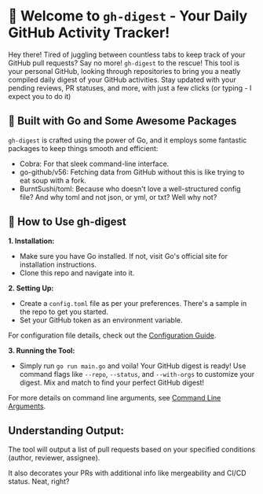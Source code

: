 # 🚀 Welcome to `gh-digest` - Your Daily GitHub Activity Tracker!

Hey there! Tired of juggling between countless tabs to keep track of your GitHub pull requests? Say no more! `gh-digest` to the rescue! This tool is your personal GitHub, looking through repositories to bring you a neatly compiled daily digest of your GitHub activities. Stay updated with your pending reviews, PR statuses, and more, with just a few clicks (or typing - I expect you to do it)

## 🧰 Built with Go and Some Awesome Packages

`gh-digest` is crafted using the power of Go, and it employs some fantastic packages to keep things smooth and efficient:

- Cobra: For that sleek command-line interface.
- go-github/v56: Fetching data from GitHub without this is like trying to eat soup with a fork.
- BurntSushi/toml: Because who doesn't love a well-structured config file? And why toml and not json, or yml, or txt? Well why not?


## 📘 How to Use gh-digest

**1. Installation:**
- Make sure you have Go installed. If not, visit Go's official site for installation instructions.
- Clone this repo and navigate into it.

**2. Setting Up:**
- Create a `config.toml` file as per your preferences. There's a sample in the repo to get you started.
- Set your GitHub token as an environment variable.

For configuration file details, check out the [Configuration Guide](./CONFIG.md).

**3. Running the Tool:**
- Simply run `go run main.go` and voila! Your GitHub digest is ready!
Use command flags like `--repo`, `--status`, and `--with-orgs` to customize your digest. Mix and match to find your perfect GitHub digest!

For more details on command line arguments, see [Command Line Arguments](./ARGS.md).

## Understanding Output:
The tool will output a list of pull requests based on your specified conditions (author, reviewer, assignee).

It also decorates your PRs with additional info like mergeability and CI/CD status. Neat, right?
